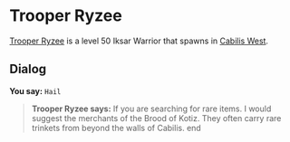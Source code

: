 # Trooper Ryzee



[Trooper Ryzee](/npc/82030) is a level 50 Iksar Warrior that spawns in [Cabilis West](/zone/82).



## Dialog

**You say:** `Hail`



>**Trooper Ryzee says:** If you are searching for rare items. I would suggest the merchants of the Brood of Kotiz.  They often carry rare trinkets from beyond the walls of Cabilis.
end





